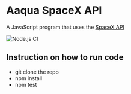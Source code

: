 # Aaqua SpaceX API
A JavaScript program that uses the [SpaceX API](https://github.com/r-spacex/SpaceX-API/blob/master/docs/v4/README.md)

![Node.js CI](https://github.com/chokonaira/aaqua-spacex/workflows/Node.js%20CI/badge.svg)

## Instruction on how to run code
- git clone the repo
- npm install
- npm test